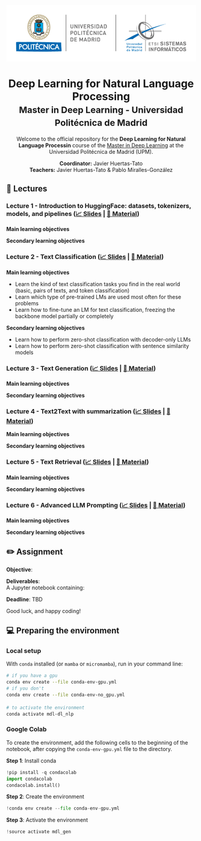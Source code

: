 <p align="center"> <a target="_blank"> <img src="https://github.com/adgiz05/graph-neural-networks-dlmasterupm/blob/main/utils/upm_logo.png?raw=true" width="600" alt="UPM Logo"> </a> </p> 
<h1 align="center">
    Deep Learning for Natural Language Processing
    <br>
    <small>Master in Deep Learning - Universidad Politécnica de Madrid</small>
</h1> 
<p align="center">Welcome to the official repository for the <strong>Deep Learning for Natural Language Processin</strong> course of the <a href="https://masterdeeplearning.etsisi.upm.es/">Master in Deep Learning</a> at the Universidad Politécnica de Madrid (UPM).</p>
<p align="center">
<strong>Coordinator:</strong> Javier Huertas-Tato
<br> 
<strong>Teachers:</strong> Javier Huertas-Tato & Pablo Miralles-González
</p>

## 📖 Lectures
### Lecture 1 - Introduction to HuggingFace: datasets, tokenizers, models, and pipelines ([📈 Slides]() | [📎 Material](session_1))

**Main learning objectives**

**Secondary learning objectives**

### Lecture 2 - Text Classification ([📈 Slides](https://upm365-my.sharepoint.com/:p:/g/personal/pablo_miralles_upm_es/EcLo3mu0CqpCoGOxVk0T3N0BXrZh7NRmc0SNylF6qwqCYQ?e=4cQSqX) | [📎 Material](session_2))

**Main learning objectives**
- Learn the kind of text classification tasks you find in the real world (basic, pairs of texts, and token classification)
- Learn which type of pre-trained LMs are used most often for these problems
- Learn how to fine-tune an LM for text classification, freezing the backbone model partially or completely

**Secondary learning objectives**
- Learn how to perform zero-shot classification with decoder-only LLMs
- Learn how to perform zero-shot classification with sentence similarity models

### Lecture 3 - Text Generation ([📈 Slides]() | [📎 Material](session_3))

**Main learning objectives**

**Secondary learning objectives**

### Lecture 4 - Text2Text with summarization ([📈 Slides]() | [📎 Material](session_4))

**Main learning objectives**

**Secondary learning objectives**

### Lecture 5 - Text Retrieval ([📈 Slides]() | [📎 Material](session_5))


**Main learning objectives**

**Secondary learning objectives**

### Lecture 6 - Advanced LLM Prompting ([📈 Slides]() | [📎 Material](session_6))

**Main learning objectives**

**Secondary learning objectives**

## ✏️ Assignment

**Objective**:  

**Deliverables**:  
A Jupyter notebook containing:  

**Deadline**: TBD

Good luck, and happy coding!  

## 💻 Preparing the environment

### Local setup
With `conda` installed (or `mamba` or `micromamba`), run in your command line:
```bash
# if you have a gpu
conda env create --file conda-env-gpu.yml
# if you don't
conda env create --file conda-env-no_gpu.yml

# to activate the environment
conda activate mdl-dl_nlp
```

### Google Colab

To create the environment, add the following cells to the beginning of the notebook, after copying the `conda-env-gpu.yml` file to the directory.

**Step 1**: Install conda
```python
!pip install -q condacolab
import condacolab
condacolab.install()
```

**Step 2**: Create the environment
```python
!conda env create --file conda-env-gpu.yml
```

**Step 3**: Activate the environment
```python
!source activate mdl_gen
```